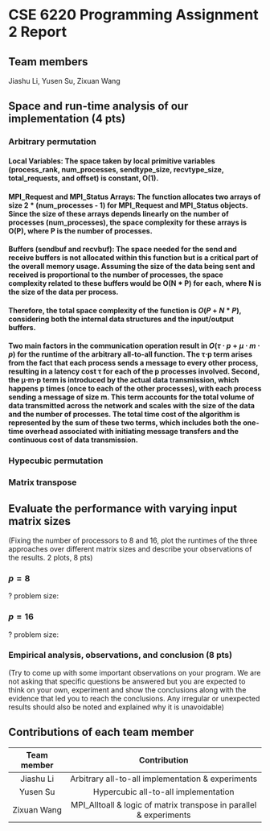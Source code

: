 # CSE 6220 Programming Assignment 2 Report

## Team members

Jiashu Li, Yusen Su, Zixuan Wang

## Space and run-time analysis of our implementation (4 pts)

### Arbitrary permutation
#### Local Variables: The space taken by local primitive variables (process_rank, num_processes, sendtype_size, recvtype_size, total_requests, and offset) is constant, O(1).

#### MPI_Request and MPI_Status Arrays: The function allocates two arrays of size 2 * (num_processes - 1) for MPI_Request and MPI_Status objects. Since the size of these arrays depends linearly on the number of processes (num_processes), the space complexity for these arrays is O(P), where P is the number of processes.

#### Buffers (sendbuf and recvbuf): The space needed for the send and receive buffers is not allocated within this function but is a critical part of the overall memory usage. Assuming the size of the data being sent and received is proportional to the number of processes, the space complexity related to these buffers would be O(N * P) for each, where N is the size of the data per process.

#### Therefore, the total space complexity of the function is $O(P + N * P)$, considering both the internal data structures and the input/output buffers.

#### Two main factors in the communication operation result in $O(τ⋅p+μ⋅m⋅p)$ for the runtime of the arbitrary all-to-all function. The τ⋅p term arises from the fact that each process sends a message to every other process, resulting in a latency cost τ for each of the p processes involved. Second, the μ⋅m⋅p term is introduced by the actual data transmission, which happens p times (once to each of the other processes), with each process sending a message of size m. This term accounts for the total volume of data transmitted across the network and scales with the size of the data and the number of processes. The total time cost of the algorithm is represented by the sum of these two terms, which includes both the one-time overhead associated with initiating message transfers and the continuous cost of data transmission.

### Hypecubic permutation

### Matrix transpose

## Evaluate the performance with varying input matrix sizes

(Fixing the number of processors to 8 and 16, plot the runtimes of the three approaches over different matrix sizes and describe your observations of the results. 2 plots, 8 pts)

### $p = 8$

? problem size: 

### $p = 16$

? problem size: 

### Empirical analysis, observations, and conclusion (8 pts)

(Try to come up with some important observations on your program. We are not asking that specific questions be answered but you are expected to think on your own, experiment and show the conclusions along with the evidence that led you to reach the conclusions. Any irregular or unexpected results should also be noted and explained why it is unavoidable)

## Contributions of each team member
| Team member | Contribution |
| :------------------: | :----------: |
|  Jiashu Li  | Arbitrary all-to-all implementation & experiments |
|  Yusen Su |  Hypercubic all-to-all implementation   |
| Zixuan Wang  | MPI_Alltoall & logic of matrix transpose in parallel & experiments |
